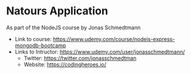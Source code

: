 # Natours Application

As part of the NodeJS course by Jonas Schmedtmann

- Link to course: https://www.udemy.com/course/nodejs-express-mongodb-bootcamp
- Links to Intructor: https://www.udemy.com/user/jonasschmedtmann/
  - Twitter: https://twitter.com/jonasschmedtman
  - Website: https://codingheroes.io/
